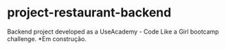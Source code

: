 # project-restaurant-backend
Backend project developed as a UseAcademy - Code Like a Girl bootcamp challenge.
 *Em construção.
